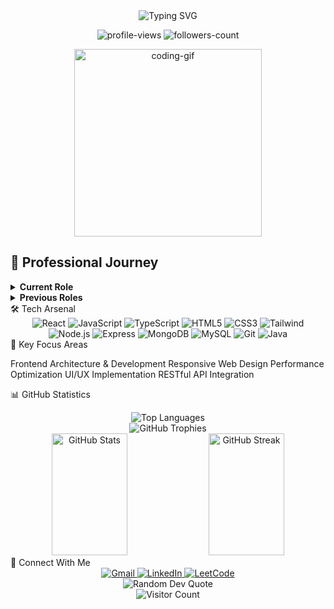 <div align="center">
  <img src="https://readme-typing-svg.demolab.com?font=Fira+Code&weight=600&size=28&duration=4000&pause=1000&color=36BCF7FF&center=true&vCenter=true&random=false&width=535&lines=Hi+%F0%9F%91%8B+I'm+Sai+Kiran+Madala;Frontend+Software+Engineer;Building+Impactful+Web+Experiences" alt="Typing SVG" />
</div>

<p align="center">
  <img src="https://komarev.com/ghpvc/?username=sai-kiran-99&label=Profile%20views&color=0e75b6&style=flat" alt="profile-views" />
  <img src="https://img.shields.io/github/followers/sai-kiran-99?label=Followers&style=social" alt="followers-count">
</p>

<div align="center">
  <img src="https://raw.githubusercontent.com/TheDudeThatCode/TheDudeThatCode/master/Assets/Developer.gif" width="300" alt="coding-gif">
</div>

## 💼 Professional Journey

<details>
<summary><b>Current Role</b></summary>
<div>
  
  **Frontend Software Engineer** @ Unacademy  
  *Jan 2025 - Present*
  
</div>
</details>

<details>
<summary><b>Previous Roles</b></summary>
<div>
  
  **Software Development Intern** @ Unacademy  
  *March 2024 - Dec 2024*
  
  **Software Engineer Intern** @ Academor  
  *Jan 2024 - March 2024*
  
</div>
</details>
🛠️ Tech Arsenal
<div align="center">
  <img src="https://img.shields.io/badge/-React-61DAFB?style=for-the-badge&logo=react&logoColor=black" alt="React" />
  <img src="https://img.shields.io/badge/-JavaScript-F7DF1E?style=for-the-badge&logo=javascript&logoColor=black" alt="JavaScript" />
  <img src="https://img.shields.io/badge/-TypeScript-3178C6?style=for-the-badge&logo=typescript&logoColor=white" alt="TypeScript" />
  <img src="https://img.shields.io/badge/-HTML5-E34F26?style=for-the-badge&logo=html5&logoColor=white" alt="HTML5" />
  <img src="https://img.shields.io/badge/-CSS3-1572B6?style=for-the-badge&logo=css3" alt="CSS3" />
  <img src="https://img.shields.io/badge/-Tailwind-38B2AC?style=for-the-badge&logo=tailwind-css&logoColor=white" alt="Tailwind" />
  <img src="https://img.shields.io/badge/-Node.js-339933?style=for-the-badge&logo=node.js&logoColor=white" alt="Node.js" />
  <img src="https://img.shields.io/badge/-Express-000000?style=for-the-badge&logo=express" alt="Express" />
  <img src="https://img.shields.io/badge/-MongoDB-47A248?style=for-the-badge&logo=mongodb&logoColor=white" alt="MongoDB" />
  <img src="https://img.shields.io/badge/-MySQL-4479A1?style=for-the-badge&logo=mysql&logoColor=white" alt="MySQL" />
  <img src="https://img.shields.io/badge/-Git-F05032?style=for-the-badge&logo=git&logoColor=white" alt="Git" />
  <img src="https://img.shields.io/badge/-Java-007396?style=for-the-badge&logo=java&logoColor=white" alt="Java" />
</div>
🎯 Key Focus Areas

Frontend Architecture & Development
Responsive Web Design
Performance Optimization
UI/UX Implementation
RESTful API Integration

📊 GitHub Statistics
<div align="center">
  <img src="https://github-readme-stats.vercel.app/api/top-langs/?username=sai-kiran-99&theme=radical&hide_border=true&include_all_commits=true&count_private=true&layout=compact" alt="Top Languages" />
</div>
<div align="center">
  <img src="https://github-profile-trophy.vercel.app/?username=sai-kiran-99&theme=radical&no-frame=true&no-bg=true&margin-w=4" alt="GitHub Trophies" />
</div>
<div align="center">
  <img width="49%" height="195px" src="https://github-readme-stats.vercel.app/api?username=sai-kiran-99&theme=radical&hide_border=true&include_all_commits=true&count_private=true" alt="GitHub Stats"/>
  <img width="49%" height="195px" src="https://github-readme-streak-stats.herokuapp.com/?user=sai-kiran-99&theme=radical&hide_border=true" alt="GitHub Streak"/>
</div>
🤝 Connect With Me
<div align="center">
  <a href="mailto:madhalakiran9999@gmail.com">
    <img src="https://img.shields.io/badge/Gmail-D14836?style=for-the-badge&logo=gmail&logoColor=white" alt="Gmail"/>
  </a>
  <a href="https://linkedin.com/in/sai-kiran-madala">
    <img src="https://img.shields.io/badge/LinkedIn-0077B5?style=for-the-badge&logo=linkedin&logoColor=white" alt="LinkedIn"/>
  </a>
  <a href="https://www.leetcode.com/sai_kiran99">
    <img src="https://img.shields.io/badge/LeetCode-FFA116?style=for-the-badge&logo=leetcode&logoColor=black" alt="LeetCode"/>
  </a>
</div>

<div align="center">
  <img src="https://quotes-github-readme.vercel.app/api?type=horizontal&theme=radical" alt="Random Dev Quote"/>
</div>
<div align="center">
  <img src="https://profile-counter.glitch.me/sai-kiran-99/count.svg" alt="Visitor Count"/>
</div>


